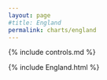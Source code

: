 ```yaml
---
layout: page
#title: England
permalink: charts/england
---
```

{% include controls.md %}

{% include England.html %}